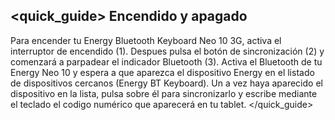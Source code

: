 ## <quick_guide> Encendido y apagado

Para encender tu Energy Bluetooth Keyboard Neo 10 3G, activa el interruptor de encendido (1). Despues pulsa el botón de sincronización (2) y comenzará a parpadear el indicador Bluetooth (3). Activa el Bluetooth de tu Energy Neo 10 y espera a que aparezca el dispositivo Energy en el listado de dispositivos cercanos (Energy BT Keyboard). Un a vez haya aparecido el dispositivo en la lista, pulsa sobre él para sincronizarlo y escribe mediante el teclado el codigo numérico que aparecerá en tu tablet.
</quick_guide>
